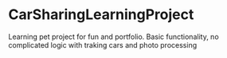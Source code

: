 # CarSharingLearningProject
Learning  pet project for fun and portfolio. Basic functionality, no complicated logic with traking cars and photo processing 
